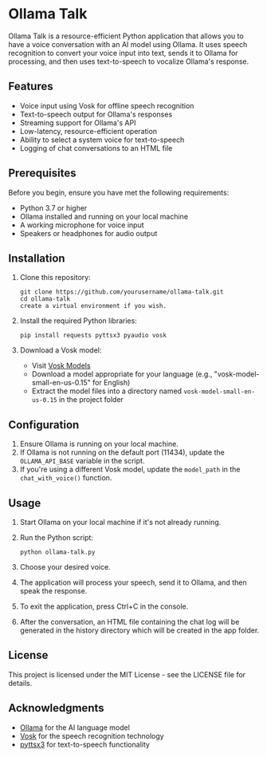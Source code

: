 # Ollama Talk

Ollama Talk is a resource-efficient Python application that allows you to have a voice conversation with an AI model using Ollama. It uses speech recognition to convert your voice input into text, sends it to Ollama for processing, and then uses text-to-speech to vocalize Ollama's response.

## Features

- Voice input using Vosk for offline speech recognition
- Text-to-speech output for Ollama's responses
- Streaming support for Ollama's API
- Low-latency, resource-efficient operation
- Ability to select a system voice for text-to-speech
- Logging of chat conversations to an HTML file

## Prerequisites

Before you begin, ensure you have met the following requirements:

- Python 3.7 or higher
- Ollama installed and running on your local machine
- A working microphone for voice input
- Speakers or headphones for audio output

## Installation

1. Clone this repository:
   ```
   git clone https://github.com/yourusername/ollama-talk.git
   cd ollama-talk
   create a virtual environment if you wish.
   ```

2. Install the required Python libraries:
   ```
   pip install requests pyttsx3 pyaudio vosk
   ```

3. Download a Vosk model:
   - Visit [Vosk Models](https://alphacephei.com/vosk/models)
   - Download a model appropriate for your language (e.g., "vosk-model-small-en-us-0.15" for English)
   - Extract the model files into a directory named `vosk-model-small-en-us-0.15` in the project folder

## Configuration

1. Ensure Ollama is running on your local machine.
2. If Ollama is not running on the default port (11434), update the `OLLAMA_API_BASE` variable in the script.
3. If you're using a different Vosk model, update the `model_path` in the `chat_with_voice()` function.

## Usage

1. Start Ollama on your local machine if it's not already running.

2. Run the Python script:
   ```
   python ollama-talk.py
   ```

3. Choose your desired voice.

4. The application will process your speech, send it to Ollama, and then speak the response.

5. To exit the application, press Ctrl+C in the console.

6. After the conversation, an HTML file containing the chat log will be generated in the history directory which will be created in the app folder.

## License

This project is licensed under the MIT License - see the LICENSE file for details.

## Acknowledgments

- [Ollama](https://github.com/jmorganca/ollama) for the AI language model
- [Vosk](https://github.com/alphacep/vosk-api) for the speech recognition technology
- [pyttsx3](https://github.com/nateshmbhat/pyttsx3) for text-to-speech functionality
